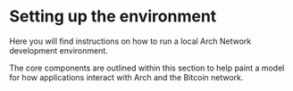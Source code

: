 # Setting up the environment

Here you will find instructions on how to run a local Arch Network development environment.

The core components are outlined within this section to help paint a model for how applications interact with Arch and the Bitcoin network.

